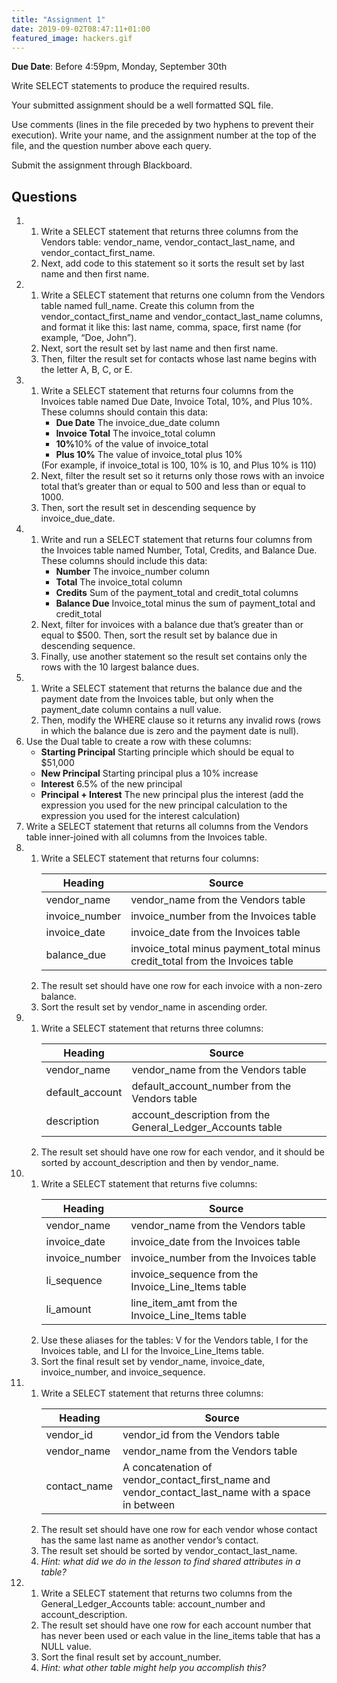 ```yaml
---
title: "Assignment 1"
date: 2019-09-02T08:47:11+01:00
featured_image: hackers.gif
---
```

<div class="grid-container">
  <div class="grid-x grid-margin-x">
    <div class="cell small-10 small-offset-1">
      <div class="callout alert"><strong>Due Date</strong>: Before 4:59pm, Monday, September 30th</div>
      <p>Write SELECT statements to produce the required results.</p>
      <p>Your submitted assignment should be a well formatted SQL file.</p>
      <p>Use comments (lines in the file preceded by two hyphens to prevent their execution). Write your name, and the assignment number at the top of the file, and the question number above each query.</p>
      <p>Submit the assignment through Blackboard.</p>
      <section class="post-section">
        <h2>Questions</h2>
        <ol class="assignment__questions">
          <li>
            <ol>
              <li>Write a SELECT statement that returns three columns from the Vendors table: vendor_name, vendor_contact_last_name, and vendor_contact_first_name.</li>
              <li>Next, add code to this statement so it sorts the result set by last name and then first name.</li>
            </ol>
          </li>
          <li>
            <ol>
              <li>Write a SELECT statement that returns one column from the Vendors table named full_name. Create this column from the vendor_contact_first_name and vendor_contact_last_name columns, and format it like this: last name, comma, space, first name (for example, “Doe, John”).</li>
              <li>Next, sort the result set by last name and then first name.</li>
              <li>Then, filter the result set for contacts whose last name begins with the letter A, B, C, or E.</li>
            </ol>
          </li>
          <li>
            <ol>
              <li>Write a SELECT statement that returns four columns from the Invoices table named Due Date, Invoice Total, 10%, and Plus 10%. These columns should contain this data: 
                <ul>
                  <li><strong>Due Date</strong> The invoice_due_date column</li>
                  <li><strong>Invoice Total</strong> The invoice_total column</li>
                  <li><strong>10%</strong>10% of the value of invoice_total</li>
                  <li><strong>Plus 10%</strong> The value of invoice_total plus 10%</li>
                </ul>
                (For example, if invoice_total is 100, 10% is 10, and Plus 10% is 110)
              </li>
              <li>Next, filter the result set so it returns only those rows with an invoice total that’s greater than or equal to 500 and less than or equal to 1000.</li>
              <li>Then, sort the result set in descending sequence by invoice_due_date.</li>
            </ol>
          </li>
          <li>
            <ol>
              <li>Write and run a SELECT statement that returns four columns from the Invoices table named Number, Total, Credits, and Balance Due. These columns should include this data:
                <ul>
                  <li><strong>Number</strong> The invoice_number column</li>
                  <li><strong>Total</strong> The invoice_total column</li>
                  <li><strong>Credits</strong> Sum of the payment_total and credit_total columns</li>
                  <li><strong>Balance Due</strong> Invoice_total minus the sum of payment_total and credit_total</li>
                </ul>
              </li>
              <li>Next, filter for invoices with a balance due that’s greater than or equal to $500. Then, sort the result set by balance due in descending sequence.</li>
              <li>Finally, use another statement so the result set contains only the rows with the 10 largest balance dues.</li>
            </ol>
          </li>
          <li>
            <ol>
              <li>Write a SELECT statement that returns the balance due and the payment date from the Invoices table, but only when the payment_date column contains a null value.</li>
              <li>Then, modify the WHERE clause so it returns any invalid rows (rows in which the balance due is zero and the payment date is null).</li>
            </ol>
          </li>
          <li>Use the Dual table to create a row with these columns:
            <ul>
              <li><strong>Starting Principal</strong> Starting principle which should be equal to $51,000</li>
              <li><strong>New Principal</strong> Starting principal plus a 10% increase</li>
              <li><strong>Interest</strong> 6.5% of the new principal</li>
              <li><strong>Principal + Interest</strong> The new principal plus the interest (add the expression you used for the new principal calculation to the expression you used for the interest calculation)</li>
            </ul>
          </li>
          <li>Write a SELECT statement that returns all columns from the Vendors table inner-joined with all columns from the Invoices table.</li>
          <li>
            <ol>
              <li>Write a SELECT statement that returns four columns:
                <table>
                  <thead>
                    <tr>
                      <th>Heading</th>
                      <th>Source</th>
                    </tr>
                  </thead>
                  <tbody>
                    <tr>
                      <td>vendor_name</td>
                      <td>vendor_name from the Vendors table</td>
                    </tr>
                    <tr>
                      <td>invoice_number</td>
                      <td>invoice_number from the Invoices table</td>
                    </tr>
                    <tr>
                      <td>invoice_date</td>
                      <td>invoice_date from the Invoices table</td>
                    </tr>
                    <tr>
                      <td>balance_due</td>
                      <td>invoice_total minus payment_total minus credit_total from the Invoices table</td>
                    </tr>
                  </tbody>
                </table>
              </li>
              <li>The result set should have one row for each invoice with a non-zero balance.</li>
              <li>Sort the result set by vendor_name in ascending order.</li>
            </ol>
          </li>
          <li>
            <ol>
              <li>Write a SELECT statement that returns three columns:
                <table>
                  <thead>
                    <tr>
                      <th>Heading</th>
                      <th>Source</th>
                    </tr>
                  </thead>
                  <tbody>
                    <tr>
                      <td>vendor_name</td>
                      <td>vendor_name from the Vendors table</td>
                    </tr>
                    <tr>
                      <td>default_account</td>
                      <td>default_account_number from the Vendors table</td>
                    </tr>
                    <tr>
                      <td>description</td>
                      <td>account_description from the General_Ledger_Accounts table</td>
                    </tr>
                  </tbody>
                </table>
              </li>
              <li>The result set should have one row for each vendor, and it should be sorted by account_description and then by vendor_name.</li>
            </ol>
          </li>
          <li>
            <ol>
              <li>Write a SELECT statement that returns five columns:
                <table>
                  <thead>
                    <tr>
                      <th>Heading</th>
                      <th>Source</th>
                    </tr>
                  </thead>
                  <tbody>
                    <tr>
                      <td>vendor_name</td>
                      <td>vendor_name from the Vendors table</td>
                    </tr>
                    <tr>
                      <td>invoice_date</td>
                      <td>invoice_date from the Invoices table</td>
                    </tr>
                    <tr>
                      <td>invoice_number</td>
                      <td>invoice_number from the Invoices table</td>
                    </tr>
                    <tr>
                      <td>li_sequence</td>
                      <td>invoice_sequence from the Invoice_Line_Items table</td>
                    </tr>
                    <tr>
                      <td>li_amount</td>
                      <td>line_item_amt from the Invoice_Line_Items table</td>
                    </tr>
                  </tbody>
                </table>
              </li>
              <li>Use these aliases for the tables: V for the Vendors table, I for the Invoices table, and LI for the Invoice_Line_Items table.</li>
              <li>Sort the final result set by vendor_name, invoice_date, invoice_number, and invoice_sequence.</li>
            </ol>
          </li>
          <li>
            <ol>
              <li>Write a SELECT statement that returns three columns:
                <table>
                  <thead>
                    <tr>
                      <th>Heading</th>
                      <th>Source</th>
                    </tr>
                  </thead>
                  <tbody>
                    <tr>
                      <td>vendor_id</td>
                      <td>vendor_id from the Vendors table</td>
                    </tr>
                    <tr>
                      <td>vendor_name</td>
                      <td>vendor_name from the Vendors table</td>
                    </tr>
                    <tr>
                      <td>contact_name</td>
                      <td>A concatenation of vendor_contact_first_name and vendor_contact_last_name with a space in between</td>
                    </tr>
                  </tbody>
                </table>
              </li>
              <li>The result set should have one row for each vendor whose contact has the same last name as another vendor’s contact.</li>
              <li>The result set should be sorted by vendor_contact_last_name.</li>
              <li class="list-style-none"><em>Hint: what did we do in the lesson to find shared attributes in a table?</em></li>
            </ol>
          </li>
          <li>
            <ol>
              <li>Write a SELECT statement that returns two columns from the General_Ledger_Accounts table: account_number and account_description. </li>
              <li>The result set should have one row for each account number that has never been used or each value in the line_items table that has a NULL value.</li>
              <li>Sort the final result set by account_number.</li>
              <li class="list-style-none"><em>Hint: what other table might help you accomplish this?</em></li>
            </ol>
          </li>
        </ol>
      </section>
    </div>
  </div>
</div>

